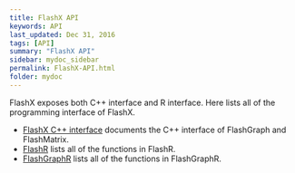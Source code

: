 ```yaml
---
title: FlashX API
keywords: API
last_updated: Dec 31, 2016
tags: [API]
summary: "FlashX API"
sidebar: mydoc_sidebar
permalink: FlashX-API.html
folder: mydoc
---
```


FlashX exposes both C++ interface and R interface. Here lists all of the programming interface of FlashX.

* [FlashX C++ interface](http://flashx.io/docs/html/) documents the C++ interface of FlashGraph and FlashMatrix.
* [FlashR](FlashR-API.html) lists all of the functions in FlashR.
* [FlashGraphR](FlashGraphR-API.html) lists all of the functions in FlashGraphR.
